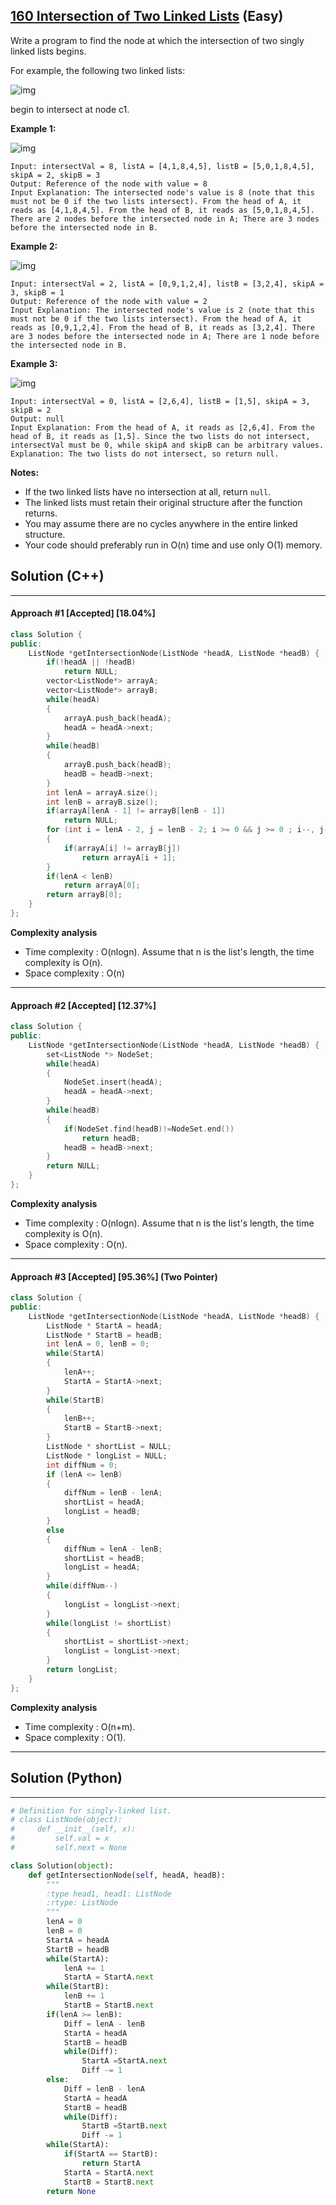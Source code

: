 ## [160 Intersection of Two Linked Lists](https://leetcode.com/problems/intersection-of-two-linked-lists/) (Easy)

Write a program to find the node at which the intersection of two singly linked lists begins.

For example, the following two linked lists:

![img](https://assets.leetcode.com/uploads/2018/12/13/160_statement.png)

begin to intersect at node c1.

 

**Example 1:**

![img](https://assets.leetcode.com/uploads/2018/12/13/160_example_1.png)

```
Input: intersectVal = 8, listA = [4,1,8,4,5], listB = [5,0,1,8,4,5], skipA = 2, skipB = 3
Output: Reference of the node with value = 8
Input Explanation: The intersected node's value is 8 (note that this must not be 0 if the two lists intersect). From the head of A, it reads as [4,1,8,4,5]. From the head of B, it reads as [5,0,1,8,4,5]. There are 2 nodes before the intersected node in A; There are 3 nodes before the intersected node in B.
```

 

**Example 2:**

![img](https://assets.leetcode.com/uploads/2018/12/13/160_example_2.png)

```
Input: intersectVal = 2, listA = [0,9,1,2,4], listB = [3,2,4], skipA = 3, skipB = 1
Output: Reference of the node with value = 2
Input Explanation: The intersected node's value is 2 (note that this must not be 0 if the two lists intersect). From the head of A, it reads as [0,9,1,2,4]. From the head of B, it reads as [3,2,4]. There are 3 nodes before the intersected node in A; There are 1 node before the intersected node in B.
```

 

**Example 3:**

![img](https://assets.leetcode.com/uploads/2018/12/13/160_example_3.png)

```
Input: intersectVal = 0, listA = [2,6,4], listB = [1,5], skipA = 3, skipB = 2
Output: null
Input Explanation: From the head of A, it reads as [2,6,4]. From the head of B, it reads as [1,5]. Since the two lists do not intersect, intersectVal must be 0, while skipA and skipB can be arbitrary values.
Explanation: The two lists do not intersect, so return null.
```

 

**Notes:**

- If the two linked lists have no intersection at all, return `null`.
- The linked lists must retain their original structure after the function returns.
- You may assume there are no cycles anywhere in the entire linked structure.
- Your code should preferably run in O(n) time and use only O(1) memory.

## Solution (C++)

------

#### Approach #1  [Accepted] [18.04%]

```c++
class Solution {
public:
    ListNode *getIntersectionNode(ListNode *headA, ListNode *headB) {
        if(!headA || !headB)
            return NULL;
        vector<ListNode*> arrayA;
        vector<ListNode*> arrayB;
        while(headA)
        {
            arrayA.push_back(headA);
            headA = headA->next;
        }
        while(headB)
        {
            arrayB.push_back(headB);
            headB = headB->next;
        }
        int lenA = arrayA.size();
        int lenB = arrayB.size();
        if(arrayA[lenA - 1] != arrayB[lenB - 1])
            return NULL;
        for (int i = lenA - 2, j = lenB - 2; i >= 0 && j >= 0 ; i--, j--)
        {
            if(arrayA[i] != arrayB[j])
                return arrayA[i + 1];
        }
        if(lenA < lenB)
            return arrayA[0];
        return arrayB[0];
    }
};
```

**Complexity analysis**

- Time complexity : O(nlogn). Assume that n is the list's length, the time complexity is O(n).
- Space complexity : O(n)

------

#### Approach #2 [Accepted] [12.37%]

```c++
class Solution {
public:
    ListNode *getIntersectionNode(ListNode *headA, ListNode *headB) {
        set<ListNode *> NodeSet;
        while(headA)
        {
            NodeSet.insert(headA);
            headA = headA->next;
        }
        while(headB)
        {
            if(NodeSet.find(headB)!=NodeSet.end())
                return headB;
            headB = headB->next;   
        }
        return NULL;
    }
};
```

**Complexity analysis**

- Time complexity : O(nlogn). Assume that n is the list's length, the time complexity is O(n).
- Space complexity : O(n). 

------

#### Approach #3 [Accepted] [95.36%] (Two Pointer)

```c++
class Solution {
public:
    ListNode *getIntersectionNode(ListNode *headA, ListNode *headB) {
        ListNode * StartA = headA;
        ListNode * StartB = headB;
        int lenA = 0, lenB = 0;
        while(StartA)
        {
            lenA++;
            StartA = StartA->next;
        }
        while(StartB)
        {
            lenB++;
            StartB = StartB->next;
        }
        ListNode * shortList = NULL;
        ListNode * longList = NULL;
        int diffNum = 0;
        if (lenA <= lenB)
        {
            diffNum = lenB - lenA;
            shortList = headA;
            longList = headB;
        }
        else
        {
            diffNum = lenA - lenB;
            shortList = headB;
            longList = headA;
        }
        while(diffNum--)
        {
            longList = longList->next;
        }
        while(longList != shortList)
        {
            shortList = shortList->next;
            longList = longList->next;
        }
        return longList;
    }
};
```

**Complexity analysis**

- Time complexity : O(n+m).
- Space complexity : O(1). 

---

## Solution (Python)

------

```python
# Definition for singly-linked list.
# class ListNode(object):
#     def __init__(self, x):
#         self.val = x
#         self.next = None

class Solution(object):
    def getIntersectionNode(self, headA, headB):
        """
        :type head1, head1: ListNode
        :rtype: ListNode
        """
        lenA = 0
        lenB = 0
        StartA = headA
        StartB = headB
        while(StartA):
            lenA += 1
            StartA = StartA.next
        while(StartB):
            lenB += 1
            StartB = StartB.next
        if(lenA >= lenB):
            Diff = lenA - lenB
            StartA = headA
            StartB = headB
            while(Diff):
                StartA =StartA.next
                Diff -= 1
        else:
            Diff = lenB - lenA
            StartA = headA
            StartB = headB
            while(Diff):
                StartB =StartB.next    
                Diff -= 1
        while(StartA):
            if(StartA == StartB):
                return StartA
            StartA = StartA.next
            StartB = StartB.next
        return None
```

